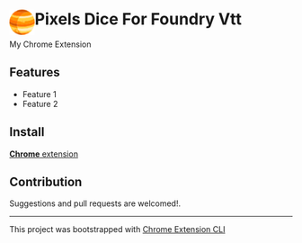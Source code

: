 # <img src="public/icons/icon_48.png" width="45" align="left"> Pixels Dice For Foundry Vtt

My Chrome Extension

## Features

- Feature 1
- Feature 2

## Install

[**Chrome** extension]()

## Contribution

Suggestions and pull requests are welcomed!.

---

This project was bootstrapped with [Chrome Extension CLI](https://github.com/dutiyesh/chrome-extension-cli)

